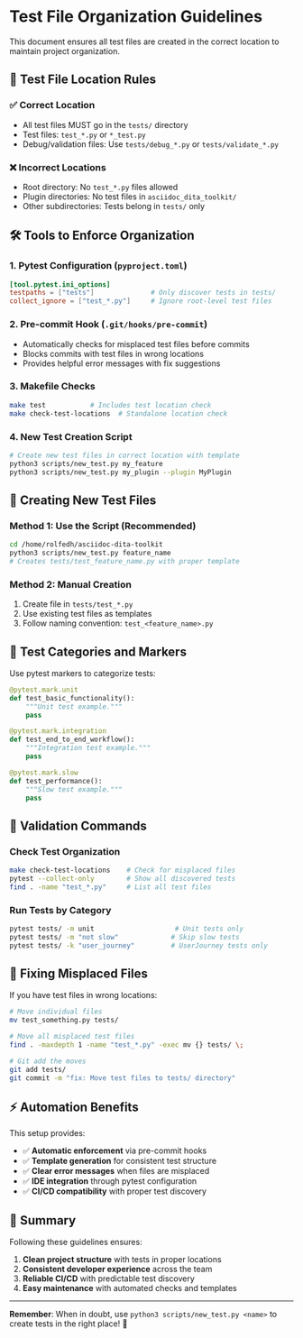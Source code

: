 # Test File Organization Guidelines

This document ensures all test files are created in the correct location to maintain project organization.

## 🎯 **Test File Location Rules**

### ✅ **Correct Location**
- All test files MUST go in the `tests/` directory
- Test files: `test_*.py` or `*_test.py`
- Debug/validation files: Use `tests/debug_*.py` or `tests/validate_*.py`

### ❌ **Incorrect Locations**
- Root directory: No `test_*.py` files allowed
- Plugin directories: No test files in `asciidoc_dita_toolkit/`
- Other subdirectories: Tests belong in `tests/` only

## 🛠️ **Tools to Enforce Organization**

### 1. **Pytest Configuration** (`pyproject.toml`)
```toml
[tool.pytest.ini_options]
testpaths = ["tests"]              # Only discover tests in tests/
collect_ignore = ["test_*.py"]     # Ignore root-level test files
```

### 2. **Pre-commit Hook** (`.git/hooks/pre-commit`)
- Automatically checks for misplaced test files before commits
- Blocks commits with test files in wrong locations
- Provides helpful error messages with fix suggestions

### 3. **Makefile Checks**
```bash
make test           # Includes test location check
make check-test-locations  # Standalone location check
```

### 4. **New Test Creation Script**
```bash
# Create new test files in correct location with template
python3 scripts/new_test.py my_feature
python3 scripts/new_test.py my_plugin --plugin MyPlugin
```

## 📝 **Creating New Test Files**

### Method 1: Use the Script (Recommended)
```bash
cd /home/rolfedh/asciidoc-dita-toolkit
python3 scripts/new_test.py feature_name
# Creates tests/test_feature_name.py with proper template
```

### Method 2: Manual Creation
1. Create file in `tests/test_*.py`
2. Use existing test files as templates
3. Follow naming convention: `test_<feature_name>.py`

## 🧪 **Test Categories and Markers**

Use pytest markers to categorize tests:

```python
@pytest.mark.unit
def test_basic_functionality():
    """Unit test example."""
    pass

@pytest.mark.integration  
def test_end_to_end_workflow():
    """Integration test example."""
    pass

@pytest.mark.slow
def test_performance():
    """Slow test example."""
    pass
```

## 🚦 **Validation Commands**

### Check Test Organization
```bash
make check-test-locations    # Check for misplaced files
pytest --collect-only        # Show all discovered tests
find . -name "test_*.py"     # List all test files
```

### Run Tests by Category
```bash
pytest tests/ -m unit                    # Unit tests only
pytest tests/ -m "not slow"             # Skip slow tests  
pytest tests/ -k "user_journey"         # UserJourney tests only
```

## 🔧 **Fixing Misplaced Files**

If you have test files in wrong locations:

```bash
# Move individual files
mv test_something.py tests/

# Move all misplaced test files
find . -maxdepth 1 -name "test_*.py" -exec mv {} tests/ \;

# Git add the moves
git add tests/
git commit -m "fix: Move test files to tests/ directory"
```

## ⚡ **Automation Benefits**

This setup provides:
- ✅ **Automatic enforcement** via pre-commit hooks
- ✅ **Template generation** for consistent test structure  
- ✅ **Clear error messages** when files are misplaced
- ✅ **IDE integration** through pytest configuration
- ✅ **CI/CD compatibility** with proper test discovery

## 🎯 **Summary**

Following these guidelines ensures:
1. **Clean project structure** with tests in proper locations
2. **Consistent developer experience** across the team
3. **Reliable CI/CD** with predictable test discovery
4. **Easy maintenance** with automated checks and templates

---

**Remember**: When in doubt, use `python3 scripts/new_test.py <name>` to create tests in the right place! 🎯
